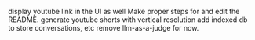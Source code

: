 display youtube link in the UI as well
Make proper steps for and edit the README.
generate youtube shorts with vertical resolution
add indexed db to store conversations, etc
remove llm-as-a-judge for now.